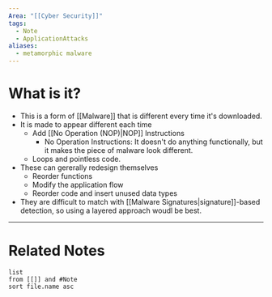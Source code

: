 ```yaml
---
Area: "[[Cyber Security]]"
tags:
  - Note
  - ApplicationAttacks
aliases:
  - metamorphic malware
---
```

# What is it? 
- This is a form of [[Malware]] that is different every time it's downloaded.
- It is made to appear different each time 
	- Add [[No Operation (NOP)|NOP]] Instructions
		- No Operation Instructions: It doesn't do anything functionally, but it makes the piece of malware look different.
	- Loops and pointless code.
- These can gererally redesign themselves
	- Reorder functions
	- Modify the application flow
	- Reorder code and insert unused data types
- They are difficult to match with [[Malware Signatures|signature]]-based detection, so using a layered approach woudl be best.


---
# Related Notes
```dataview
list
from [[]] and #Note 
sort file.name asc
```
